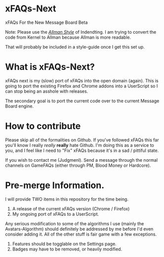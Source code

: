 # xFAQs-Next
xFAQs For the New Message Board Beta

Note: Please use the *[Allman Style](http://en.wikipedia.org/wiki/Indent_style#Allman_style)* of Indendting.
I am trying to convert the code from Kernel to Allman because Allman is more readable.

That will probably be included in a style-guide once I get this set up.

# What is xFAQs-Next?

xFAQs next is my (slow) port of xFAQs into the open domain (again). This is going to port the existing Firefox and Chrome addons into a UserScript so I can stop being an asshole with releases.

The secondary goal is to port the current code over to the current Message Board engine.

# How to contribute

Please skip all of the formalities on Github. If you've followed xFAQs this far you'll know I really *really* **really** hate Github. I'm doing this as a service to you, and I feel like I need to "Fix" xFAQs because it's in a sad / pittiful state.

If you wish to contact me (Judgmenl). Send a message through the normal channels on GameFAQs (either through PM, Blood Money or Hardcore).

# Pre-merge Information.

I will provide TWO items in this repository for the time being.

1. A release of the current xFAQs version (Chrome / Firefox)
2. My ongoing port of xFAQs to a UserScript.

Any serious modification to some of the algorithms I use (mainly the Avatars-Algorithm) should definitely be addressed by me before I'd even consider adding it. All of the other stuff is fair game with a few exceptions.

1. Features should be togglable on the Settings page.
2. Badges may have to be removed, or heavily modified.

